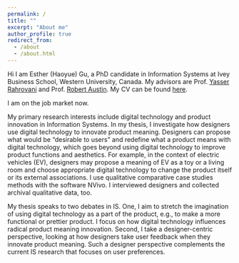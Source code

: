 ```yaml
---
permalink: /
title: ""
excerpt: "About me"
author_profile: true
redirect_from: 
  - /about
  - /about.html
---
```


Hi I am Esther (Haoyue) Gu, a PhD candidate in Information Systems at Ivey Business School, Western University, Canada. My advisors are Prof. [Yasser Rahrovani](https://www.ivey.uwo.ca/faculty/directory/yasser-rahrovani/) and Prof. [Robert Austin](https://www.ivey.uwo.ca/faculty/directory/rob-austin/). My CV can be found [here](https://uwoca-my.sharepoint.com/:b:/g/personal/hgu53_uwo_ca/EURoWQHDCtpNmEdBP7EuZIoBpNMvD6-qP6fEEcX5q3LHjQ?e=hKaUeh).

I am on the job market now. 

My primary research interests include digital technology and product innovation in Information Systems. In my thesis, I investigate how designers use digital technology to innovate product meaning. Designers can propose what would be “desirable to users” and redefine what a product means with digital technology, which goes beyond using digital technology to improve product functions and aesthetics. For example, in the context of electric vehicles (EV), designers may propose a meaning of EV as a toy or a living room and choose appropriate digital technology to change the product itself or its external associations. I use qualitative comparative case studies methods with the software NVivo. I interviewed designers and collected archival qualitative data, too. 

My thesis speaks to two debates in IS. One, I aim to stretch the imagination of using digital technology as a part of the product, e.g., to make a more functional or prettier product. I focus on how digital technology influences radical product meaning innovation. Second, I take a designer-centric perspective, looking at how designers take user feedback when they innovate product meaning. Such a designer perspective complements the current IS research that focuses on user preferences. 
